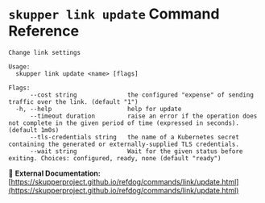 # `skupper link update` Command Reference

```
Change link settings

Usage:
  skupper link update <name> [flags]

Flags:
      --cost string              the configured "expense" of sending traffic over the link. (default "1")
  -h, --help                     help for update
      --timeout duration         raise an error if the operation does not complete in the given period of time (expressed in seconds). (default 1m0s)
      --tls-credentials string   the name of a Kubernetes secret containing the generated or externally-supplied TLS credentials.
      --wait string              Wait for the given status before exiting. Choices: configured, ready, none (default "ready")
```

🔗 **External Documentation:** [https://skupperproject.github.io/refdog/commands/link/update.html](https://skupperproject.github.io/refdog/commands/link/update.html)

